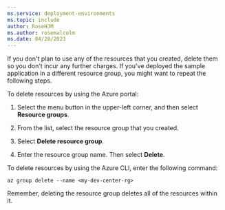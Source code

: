 ```yaml
---
ms.service: deployment-environments
ms.topic: include
author: RoseHJM
ms.author: rosemalcolm
ms.date: 04/28/2023
---
```


If you don't plan to use any of the resources that you created, delete them so you don't incur any further charges. If you've deployed the sample application in a different resource group, you might want to repeat the following steps.

To delete resources by using the Azure portal:

1. Select the menu button in the upper-left corner, and then select **Resource groups**.
 
1. From the list, select the resource group that you created.

1. Select **Delete resource group**.

1. Enter the resource group name. Then select **Delete**.

To delete resources by using the Azure CLI, enter the following command:
   
```azurecli
az group delete --name <my-dev-center-rg>
```
Remember, deleting the resource group deletes all of the resources within it. 
